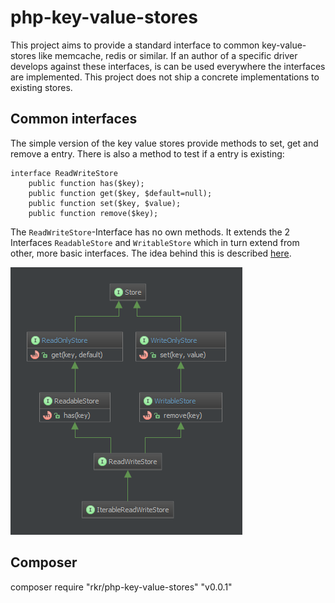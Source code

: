 php-key-value-stores
====================

This project aims to provide a standard interface to common key-value-stores like memcache, redis or similar. If an author of a specific driver develops against these interfaces, is can be used everywhere the interfaces are implemented. This project does not ship a concrete implementations to existing stores.

Common interfaces
-----------------

The simple version of the key value stores provide methods to set, get and remove a entry. There is also a method to test if a entry is existing:

```
interface ReadWriteStore
	public function has($key);
	public function get($key, $default=null);
	public function set($key, $value);
	public function remove($key);
```

The `ReadWriteStore`-Interface has no own methods. It extends the 2 Interfaces `ReadableStore` and `WritableStore` which in turn extend from other, more basic interfaces. The idea behind this is described [here](http://en.wikipedia.org/wiki/Interface_segregation_principle).

![Inheritance](assets/diagram.png)


Composer
--------

composer require "rkr/php-key-value-stores" "v0.0.1"

